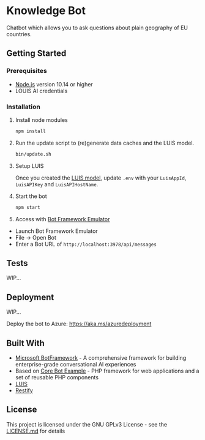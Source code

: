 # Knowledge Bot

Chatbot which allows you to ask questions about plain geography of EU countries.

## Getting Started

### Prerequisites

- [Node.js](https://nodejs.org) version 10.14 or higher
- LOUIS AI credentials

### Installation

1. Install node modules

    ```bash
    npm install
    ```

2. Run the update script to (re)generate data caches and the LUIS model.

    ```bash
    bin/update.sh
    ```

3. Setup LUIS

    Once you created the [LUIS model](cognitiveModels/output.json), update `.env` with your `LuisAppId`, `LuisAPIKey` and `LuisAPIHostName`.

4. Start the bot

    ```bash
    npm start
    ```

5. Access with [Bot Framework Emulator](https://github.com/microsoft/botframework-emulator)

- Launch Bot Framework Emulator
- File -> Open Bot
- Enter a Bot URL of `http://localhost:3978/api/messages`

## Tests

WIP...

## Deployment

WIP...

Deploy the bot to Azure: https://aka.ms/azuredeployment

## Built With

- [Microsoft BotFramework](https://github.com/microsoft/botframework) -  A comprehensive framework for building enterprise-grade conversational AI experiences
- Based on [Core Bot Example](https://github.com/microsoft/BotBuilder-Samples/tree/2dfdc2c742ee051639646d692bd295a1ab0bbc63/samples/javascript_nodejs/13.core-bot) - PHP framework for web applications and a set of reusable PHP components
- [LUIS](https://www.luis.ai)
- [Restify](https://www.npmjs.com/package/restify)

## License

This project is licensed under the GNU GPLv3 License - see the [LICENSE.md](LICENSE.md) for details
